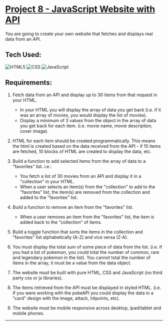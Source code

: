 # [Project 8 - JavaScript Website with API](https://mikesz88.github.io/JS-Website-with-API/)

You are going to create your own website that fetches and displays real data from an API.


## Tech Used:
![HTML5](https://camo.githubusercontent.com/d63d473e728e20a286d22bb2226a7bf45a2b9ac6c72c59c0e61e9730bfe4168c/68747470733a2f2f696d672e736869656c64732e696f2f62616467652f48544d4c352d4533344632363f7374796c653d666f722d7468652d6261646765266c6f676f3d68746d6c35266c6f676f436f6c6f723d7768697465) ![CSS](https://camo.githubusercontent.com/3a0f693cfa032ea4404e8e02d485599bd0d192282b921026e89d271aaa3d7565/68747470733a2f2f696d672e736869656c64732e696f2f62616467652f435353332d3135373242363f7374796c653d666f722d7468652d6261646765266c6f676f3d63737333266c6f676f436f6c6f723d7768697465) ![JavaScript](https://camo.githubusercontent.com/93c855ae825c1757f3426f05a05f4949d3b786c5b22d0edb53143a9e8f8499f6/68747470733a2f2f696d672e736869656c64732e696f2f62616467652f4a6176615363726970742d3332333333303f7374796c653d666f722d7468652d6261646765266c6f676f3d6a617661736372697074266c6f676f436f6c6f723d463744463145)

## Requirements: 
1. Fetch data from an API and display up to 30 items from that request in your HTML.
    - In your HTML you will display the array of data you get back (i.e. if it was an array of movies, you would display the list of movies).
    - Display a minimum of 3 values from the object in the array of data you get back for each item. (i.e. movie name, movie description, cover image).
  
2. HTML for each item should be created programmatically. This means the html is created  based on the data received from the API - if 10 items are fetched, 10 blocks of HTML are created to display the data, etc.
   
3. Build a function to add selected items from the array of data to a "favorites" list. i.e.:
    - You fetch a list of 30 movies from an API and display it in a "collection" in your HTML.
    - When a user selects an item(s) from the "collection" to add to the "favorites" list, the item(s) are removed from the collection and added to the "favorites" list.

4. Build a function to remove an item from the "favorites" list.
    - When a user removes an item from the "favorites" list, the item is added back to the "collection" of items.

5. Build a toggle function that sorts the items in the collection and "favorites" list alphabetically (A-Z) and vice versa (Z-A).

6. You must display the total sum of some piece of data from the list. (i.e. if you had a list of pokemon, you could total the number of common, rare and legendary pokemon in the list). You cannot total the number of items in the array, it must be a value from the data object.

7. The website must be built with pure HTML, CSS and JavaScript (no third party css or js libraries).

8. The items retrieved from the API must be displayed in styled HTML. (i.e. if you were working with the pokeAPI you could display the data in a "card" design with the image, attack, hitpoints, etc).

9. The website must be mobile responsive across desktop, ipad/tablet and mobile phones.

<hr>



